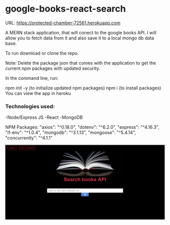 # google-books-react-search

URL: https://protected-chamber-72561.herokuapp.com

A MERN stack application, that will conect to the google books API. I will allow you to fetch data from it and also save it to a local mongo db data base.

To run download or clone the repo.

Note: Delete the package json that comes with the application to get the current npm packages with updated security.

In the command line, run:

npm init -y (to initialize updated npm packages)
npm i (to install packages)
You can view the app in heroku

### Technologies used:

-Node/Express JS
-React
-MongoDB

NPM Packages:
"axios": "^0.18.0",
"dotenv": "^6.2.0",
"express": "^4.16.3",
"if-env": "^1.0.4",
"mongodb": "^3.1.13",
"mongoose": "^5.4.14",
"concurrently": "^4.1.1"

![](client/public/googlebookshome.jpg)
